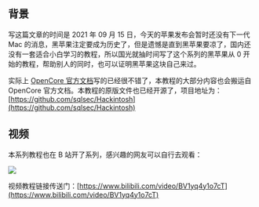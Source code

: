 ## 背景

写这篇文章的时间是 2021 年 09 月 15 日，今天的苹果发布会暂时还没有下一代 Mac 的消息，黑苹果注定要成为历史了，但是遗憾是直到黑苹果要凉了，国内还没有一套适合小白学习的教程，所以国光就抽时间写了这个系列的黑苹果从 0 开始的教程，帮助别人的同时，也可以证明黑苹果这块自己来过。

实际上 [OpenCore 官方文档](https://dortania.github.io/OpenCore-Install-Guide/)写的已经很不错了，本教程的大部分内容也会搬运自 OpenCore 官方文档。本教程的原版文件也已经开源了，项目地址为：[https://github.com/sqlsec/Hackintosh](https://github.com/sqlsec/Hackintosh)

## 视频

本系列教程也在 B 站开了系列，感兴趣的网友可以自行去观看：

![](https://image.3001.net/images/20220202/16438093107511.png) 

视频教程链接传送门：[https://www.bilibili.com/video/BV1yq4y1o7cT](https://www.bilibili.com/video/BV1yq4y1o7cT)

